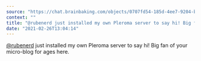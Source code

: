 ```yaml
---
source: "https://chat.brainbaking.com/objects/0707fd54-185d-4ee7-9204-be370d57663c"
context: ""
title: "@rubenerd just installed my own Pleroma server to say hi! Big fan of your micro-blog for ages here."
date: "2021-02-26T13:04:14"
---
```


<p><span class="h-card"><a class="u-url mention" data-user="A4fIbZoZ0HNJPHV4Vs" href="https://bsd.network/@rubenerd" rel="ugc">@<span>rubenerd</span></a></span> just installed my own Pleroma server to say hi! Big fan of your micro-blog for ages here.</p>
  
